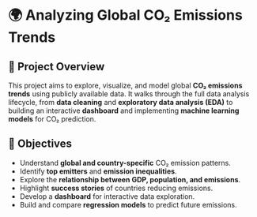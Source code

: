# 🌍 Analyzing Global CO₂ Emissions Trends

## 📌 Project Overview

This project aims to explore, visualize, and model global **CO₂ emissions trends** using publicly available data. It walks through the full data analysis lifecycle, from **data cleaning** and **exploratory data analysis (EDA)** to building an interactive **dashboard** and implementing **machine learning models** for CO₂ prediction.

## 🎯 Objectives

- Understand **global and country-specific** CO₂ emission patterns.
- Identify **top emitters** and **emission inequalities**.
- Explore the **relationship between GDP, population, and emissions**.
- Highlight **success stories** of countries reducing emissions.
- Develop a **dashboard** for interactive data exploration.
- Build and compare **regression models** to predict future emissions.
